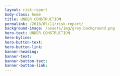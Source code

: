 ```yaml
---
layout: risk-report
body-class: home
title: UNDER CONSTRUCTION
permalink: /2018/05/11/risk-report/
background-image: /assets/img/grey.background.png
hero-text: UNDER CONSTRUCTION
hero-byline:
hero-button-text: 
hero-button-link: 
banner-heading: 
banner-text: 
banner-button-text: 
banner-button-link: 
---
```

